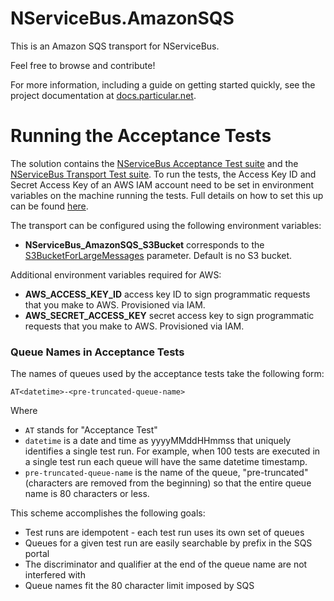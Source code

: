 NServiceBus.AmazonSQS
===============

This is an Amazon SQS transport for NServiceBus.

Feel free to browse and contribute!

For more information, including a guide on getting started quickly, see the project documentation at [docs.particular.net](https://docs.particular.net/transports/sqs/).

Running the Acceptance Tests
===============

The solution contains the [NServiceBus Acceptance Test suite](https://www.nuget.org/packages/NServiceBus.AcceptanceTests.Sources/) and the [NServiceBus Transport Test suite](https://www.nuget.org/packages/NServiceBus.TransportTests.Sources/).
To run the tests, the Access Key ID and Secret Access Key of an AWS IAM account need to be set in environment variables on the machine running the tests. Full details on how to set this up can be found [here](https://docs.particular.net/transports/sqs/#getting-started-set-up-an-aws-account).

The transport can be configured using the following environment variables:

 * **NServiceBus_AmazonSQS_S3Bucket** corresponds to the [S3BucketForLargeMessages](https://docs.particular.net/transports/sqs/configuration-options#s3bucketforlargemessages) parameter. Default is no S3 bucket.
 
 Additional environment variables required for AWS:
 
 * **AWS_ACCESS_KEY_ID** access key ID to sign programmatic requests that you make to AWS. Provisioned via IAM.
 * **AWS_SECRET_ACCESS_KEY** secret access key to sign programmatic requests that you make to AWS. Provisioned via IAM.


### Queue Names in Acceptance Tests

The names of queues used by the acceptance tests take the following form:

    AT<datetime>-<pre-truncated-queue-name>

Where

 * `AT` stands for "Acceptance Test"
 * `datetime` is a date and time as yyyyMMddHHmmss that uniquely identifies a single test run. For example, when 100 tests are executed in a single test run each queue will have the same datetime timestamp.
 * `pre-truncated-queue-name` is the name of the queue, "pre-truncated" (characters are removed from the beginning) so that the entire queue name is 80 characters or less. 

This scheme accomplishes the following goals:

 * Test runs are idempotent - each test run uses its own set of queues
 * Queues for a given test run are easily searchable by prefix in the SQS portal
 * The discriminator and qualifier at the end of the queue name are not interfered with 
 * Queue names fit the 80 character limit imposed by SQS
